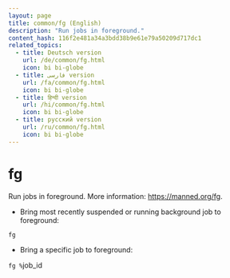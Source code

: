 ```yaml
---
layout: page
title: common/fg (English)
description: "Run jobs in foreground."
content_hash: 116f2e481a34a3bdd38b9e61e79a50209d717dc1
related_topics:
  - title: Deutsch version
    url: /de/common/fg.html
    icon: bi bi-globe
  - title: فارسی version
    url: /fa/common/fg.html
    icon: bi bi-globe
  - title: हिन्दी version
    url: /hi/common/fg.html
    icon: bi bi-globe
  - title: русский version
    url: /ru/common/fg.html
    icon: bi bi-globe
---
```

# fg

Run jobs in foreground.
More information: <https://manned.org/fg>.

- Bring most recently suspended or running background job to foreground:

`fg`

- Bring a specific job to foreground:

`fg %`<span class="tldr-var badge badge-pill bg-dark-lm bg-white-dm text-white-lm text-dark-dm font-weight-bold">job_id</span>
